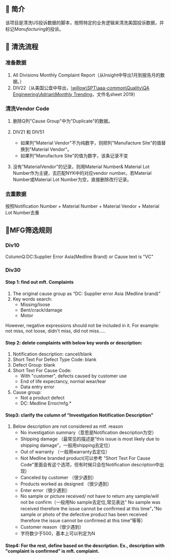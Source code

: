 ## 📣 简介

该项目是清洗US投诉数据的脚本，按照特定的业务逻辑来清洗美国投诉数据，并标记*Manufacturing*的投诉。

## 📝 清洗流程

### 准备数据

1. All Divisions Monthly Complaint Report（从Insight中导出1月到报告月的数据。）
2. DIV22（从美国公盘中导出，[\willow\SPT\aaa-common\Quality\QA
   Engineering\Adrian\Monthly Trending](/willow/SPT/aaa-common/Quality/QA%20Engineering/Adrian/Monthly%20Trending)，文件名sheet 2019）

### 清洗Vendor Code

1. 删除Q列"Cause Group"中为"Duplicate"的数据。
2. DIV21 和 DIV51

   * 如果列"Material Vendor"不为纯数字，则把列"Manufacture Site"的值替换到"Material Vendor"。
   * 如果列"Manufacture Site"的值为数字，该条记录不变
3. 没有”MaterialVendor”的记录，则用Material Number& Material Lot Number作为主键，去匹配NYK中的对应vendor number。若Material Number或Material Lot Number为空，直接删除改行记录。

### 去重数据

按照Notification Number + Material Number + Material Vendor + Material Lot Number去重

## 🔰MFG筛选规则

### Div10

ColumnQ:DC:Supplier Error Asia(Medline Brand) or Cause text is "VC"

### Div30

#### Step 1: find out mft. Complaints

1. The original cause group as “DC: Supplier error Asia (Medline brand)”
2. Key words search:
   - Missing/loose
   - Bent/crack/damage
   - Motor

However, negative expressions should not be included in it. For example: not miss, not loose, didn't miss, did not miss…..

#### Step 2: delete complaints with below key words or description:

1. Notification description: cancel/blank
2. Short Text For Defect Type Code: blank
3. Defect Group: blank
4. Short Text For Cause Code:
   - With "customer", defects caused by customer use
   - End of life expectancy, normal wear/tear
   - Data entry error
5. Cause group:
   - Not a product defect
   - DC: Medline Error/mfg.*

#### Step3: clarify the column of “Investigation Notification Description”

1. Below description are not considered as mtf. reason
   - No investigation summary（意思是Notification description为空）
   - Shipping damage （最常见的描述是”this issue is most likely due to shipping damage”，一般用shipping去定位）
   - Out of warranty （一般用warranty去定位）
   - Not Medline branded product(可以参考 "Short Text For Cause Code"里面会有这个选项，但有时候只会在Notification description中出现)
   - Canceled by customer （很少遇到）
   - Products worked as designed （很少遇到）
   - Enter error（很少遇到）
   - No sample or picture received/ not have to return any sample/will not be confirm（一般用No sample去定位,常见表达” No sample was received therefore the issue cannot be confirmed at this time”，”No sample or photo of the defective product has been received therefore the issue cannot be confirmed at this time”等等）
   - Customer reason（很少遇到）
   - 字符数少于500，基本上可以判定为N

#### Step4: For the rest, define based on the description. Ex., description with "complaint is confirmed" is mft. complaint.
